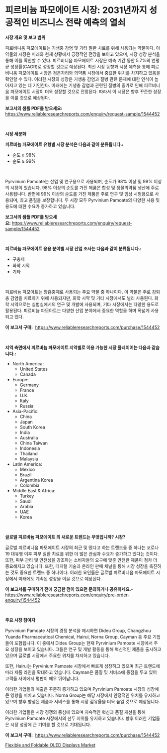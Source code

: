 <p><h1>피르비늄 파모에이트 시장: 2031년까지 성공적인 비즈니스 전략 예측의 열쇠</h1></p><p><strong>시장 개요 및 보고 범위</strong></p>
<p><p>피르비니움 파모에이트는 기생충 감염 및 기타 질환 치료를 위해 사용되는 약물이다. 이 약물의 시장은 미래와 현재 상황에서 긍정적인 전망을 보이고 있으며, 시장 성장 분석을 통해 이를 확인할 수 있다. 피르비니움 파모에이트 시장은 예측 기간 동안 5.7%의 연평균 성장률(CAGR)로 성장할 것으로 예상된다. 최신 시장 동향과 시장 예측을 통해 피르비니움 파모에이트 시장은 검은자리와 의약품 시장에서 중요한 위치를 차지하고 있음을 확인할 수 있다. 이러한 시장의 성장은 기생충 감염과 질병 관련 문제에 대한 인식이 높아지고 있는 데 기인한다. 미래에는 기생충 감염과 관련된 질병의 증가로 인해 피르비니움 파모에이트 시장이 더욱 성장할 것으로 전망된다. 따라서 이 시장은 향후 꾸준한 성장을 이룰 것으로 예상된다.</p></p>
<p><strong>보고서의 샘플 PDF를 받으세요:</strong> <a href="https://www.reliableresearchreports.com/enquiry/request-sample/1544452">https://www.reliableresearchreports.com/enquiry/request-sample/1544452</a></p>
<p>&nbsp;</p>
<p><strong>시장 세분화</strong></p>
<p><strong>피르비늄 파모에이트 유형별 시장 분석은 다음과 같이 분류됩니다.:</strong></p>
<p><ul><li>순도 ≥ 98%</li><li>순도 ≥ 99%</li></ul></p>
<p>&nbsp;</p>
<p><p>Pyrvinium Pamoate는 산업 및 연구용으로 사용되며, 순도가 98% 이상 및 99% 이상의 시장이 있습니다. 98% 이상의 순도를 가진 제품은 합성 및 생물의약품 생산에 주로 사용됩니다. 반면에 99% 이상의 순도를 가진 제품은 주로 연구 및 임상 시험용으로 사용되며, 최고 품질을 보장합니다. 두 시장 모두 Pyrvinium Pamoate의 다양한 사용 및 용도에 대한 수요가 증가하고 있습니다.</p></p>
<p><strong>보고서의 샘플 PDF를 받으세요:</strong>&nbsp;<a href="https://www.reliableresearchreports.com/enquiry/request-sample/1544452">https://www.reliableresearchreports.com/enquiry/request-sample/1544452</a></p>
<p>&nbsp;</p>
<p><strong> 피르비늄 파모에이트 응용 분야별 시장 산업 조사는 다음과 같이 분류됩니다.:</strong></p>
<p><ul><li>구충제</li><li>화학 시약</li><li>기타</li></ul></p>
<p>&nbsp;</p>
<p><p>피르비늄 파모아트는 항흡충제로 사용되는 주요 약물 중 하나이다. 이 약물은 주로 감퇴충 감염을 치료하기 위해 사용되지만, 화학 시약 및 기타 시장에서도 널리 사용된다. 화학 시약으로는 실험실에서의 연구 및 개발에 사용되며, 기타 시장에서는 다양한 용도로 활용된다. 피르비늄 파모아트는 다양한 산업 분야에서 중요한 역할을 하며 폭넓게 사용되고 있다.</p></p>
<p><strong>이 보고서 구매:</strong>&nbsp; <a href="https://www.reliableresearchreports.com/purchase/1544452">https://www.reliableresearchreports.com/purchase/1544452</a></p>
<p>&nbsp;</p>
<p><strong>지역 측면에서 피르비늄 파모에이트 지역별로 이용 가능한 시장 플레이어는 다음과 같습니다.:</strong></p>
<p><ul>
    <li>
        North America:
        <ul>
            <li>United States</li>
            <li>Canada</li>
        </ul>
    </li>
    <li>
        Europe:
        <ul>
            <li>Germany</li>
            <li>France</li>
            <li>U.K.</li>
            <li>Italy</li>
            <li>Russia</li>
        </ul>
    </li>
    <li>
        Asia-Pacific:
        <ul>
            <li>China</li>
            <li>Japan</li>
            <li>South Korea</li>
            <li>India</li>
            <li>Australia</li>
            <li>China Taiwan</li>
            <li>Indonesia</li>
            <li>Thailand</li>
            <li>Malaysia</li>
        </ul>
    </li>
    <li>
        Latin America:
        <ul>
            <li>Mexico</li>
            <li>Brazil</li>
            <li>Argentina Korea</li>
            <li>Colombia</li>
        </ul>
    </li>
    <li>
        Middle East & Africa:
        <ul>
            <li>Turkey</li>
            <li>Saudi</li>
            <li>Arabia</li>
            <li>UAE</li>
            <li>Korea</li>
        </ul>
    </li>
    </ul></p>
<p>&nbsp;</p>
<p><strong>글로벌 피르비늄 파모에이트 의 새로운 트렌드는 무엇입니까? 시장?</strong></p>
<p><p>글로벌 피르비니움 파모에이트 시장의 최근 및 떴다고 하는 트렌드들 중 하나는 코로나19 대유행 이후 피부 질환 치료를 위한 더 많은 관심과 수요가 증가하고 있다는 것이다. 또한, 피부 관리 및 안전성을 강조하는 소비자들의 요구에 맞춘 안전한 제품이 점차 더 중요해지고 있습니다. 또한, 디지털 기술과 온라인 판매 채널을 통해 시장 성장을 촉진하는 것도 중요한 트렌드 중 하나이다. 이러한 요인들은 글로벌 피르비니움 파모에이트 시장에서 미래에도 계속된 성장을 이끌 것으로 예상된다.</p></p>
<p><strong>이 보고서를 구매하기 전에 궁금한 점이 있으면 문의하거나 공유하세요.</strong>- <a href="https://www.reliableresearchreports.com/enquiry/pre-order-enquiry/1544452">https://www.reliableresearchreports.com/enquiry/pre-order-enquiry/1544452</a></p>
<p>&nbsp;</p>
<p><strong>주요 시장 참여자</strong></p>
<p><p>Pyrvinium Pamoate 시장의 경쟁 분석을 제시하면 Dideu Group, Changzhou Yuanda Pharmaceutical Chemical, Hairui, Norna Group, Cayman 등 주요 기업들이 포함됩니다. 이 중에서 Dideu Group는 현재 Pyrvinium Pamoate 시장에서 주요 성장을 보이고 있습니다. 그들은 연구 및 개발 활동을 통해 혁신적인 제품을 출시하고 있으며 글로벌 시장에서 주요한 위치를 차지하고 있습니다.</p><p>또한, Hairui는 Pyrvinium Pamoate 시장에서 빠르게 성장하고 있으며 최근 트렌드에 따라 제품 라인을 확대하고 있습니다. Cayman은 품질 및 서비스에 중점을 두고 있어 고객들 사이에서 평판이 매우 뛰어납니다.</p><p>이러한 기업들의 매출은 꾸준히 증가하고 있으며 Pyrvinium Pamoate 시장의 성장에 큰 영향을 미치고 있습니다. Norna Group는 해당 시장에서 안정적인 위치를 유지하고 있으며 향후 향상된 제품과 서비스를 통해 시장 점유율을 더욱 높일 것으로 예상됩니다.</p><p>이러한 기업들은 시장 경쟁의 중심에 있으며 지속적인 혁신과 품질 개선을 통해 Pyrvinium Pamoate 시장에서의 선두 지위를 유지하고 있습니다. 향후 이러한 기업들은 시장 성장에 큰 기여를 할 것으로 기대됩니다.</p></p>
<p><strong>이 보고서 구매:</strong>&nbsp;&nbsp;<a href="https://www.reliableresearchreports.com/purchase/1544452">https://www.reliableresearchreports.com/purchase/1544452</a></p>
<p><p><a href="https://github.com/ChiragRP21/Market-Research-Report-List-4/blob/main/flexible-and-foldable-oled-displays-market.md">Flexible and Foldable OLED Displays Market</a></p></p>
